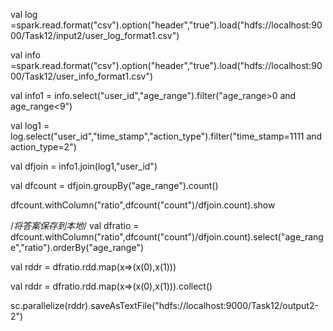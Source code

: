val log =spark.read.format("csv").option("header","true").load("hdfs://localhost:9000/Task12/input2/user_log_format1.csv")

val info =spark.read.format("csv").option("header","true").load("hdfs://localhost:9000/Task12/user_info_format1.csv")

val info1 = info.select("user_id","age_range").filter("age_range>0 and age_range<9")

val log1 = log.select("user_id","time_stamp","action_type").filter("time_stamp=1111 and action_type=2")

val dfjoin = info1.join(log1,"user_id")

val dfcount = dfjoin.groupBy("age_range").count()

dfcount.withColumn("ratio",dfcount("count")/dfjoin.count).show

/*将答案保存到本地*/
val dfratio = dfcount.withColumn("ratio",dfcount("count")/dfjoin.count).select("age_range","ratio").orderBy("age_range")

val rddr = dfratio.rdd.map(x=>(x(0),x(1)))

val rddr = dfratio.rdd.map(x=>(x(0),x(1))).collect()

sc.parallelize(rddr).saveAsTextFile("hdfs://localhost:9000/Task12/output2-2")
                                                                
